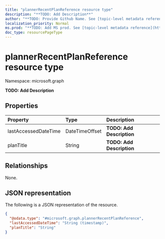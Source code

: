 ```yaml
---
title: "plannerRecentPlanReference resource type"
description: "**TODO: Add Description**"
author: "**TODO: Provide Github Name. See [topic-level metadata reference](https://msgo.azurewebsites.net/add/document/guidelines/metadata.html#topic-level-metadata)**"
localization_priority: Normal
ms.prod: "**TODO: Add MS prod. See [topic-level metadata reference](https://msgo.azurewebsites.net/add/document/guidelines/metadata.html#topic-level-metadata)**"
doc_type: resourcePageType
---
```


# plannerRecentPlanReference resource type

Namespace: microsoft.graph



**TODO: Add Description**

## Properties
|Property|Type|Description|
|:---|:---|:---|
|lastAccessedDateTime|DateTimeOffset|**TODO: Add Description**|
|planTitle|String|**TODO: Add Description**|

## Relationships
None.

## JSON representation
The following is a JSON representation of the resource.
<!-- {
  "blockType": "resource",
  "@odata.type": "microsoft.graph.plannerRecentPlanReference"
}
-->
``` json
{
  "@odata.type": "#microsoft.graph.plannerRecentPlanReference",
  "lastAccessedDateTime": "String (timestamp)",
  "planTitle": "String"
}
```

